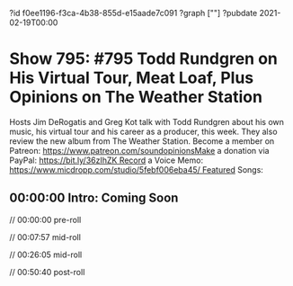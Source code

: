 ?id f0ee1196-f3ca-4b38-855d-e15aade7c091
?graph [""]
?pubdate 2021-02-19T00:00

# Show 795: #795 Todd Rundgren on His Virtual Tour, Meat Loaf, Plus Opinions on The Weather Station

Hosts Jim DeRogatis and Greg Kot talk with Todd Rundgren about his own music, his virtual tour and his career as a producer, this week. They also review the new album from The Weather Station. Become a member on Patreon: https://www.patreon.com/soundopinionsMake a donation via PayPal: https://bit.ly/36zIhZK Record a Voice Memo: https://www.micdropp.com/studio/5febf006eba45/ Featured Songs:

## 00:00:00 Intro: Coming Soon

// 00:00:00 pre-roll

// 00:07:57 mid-roll

// 00:26:05 mid-roll

// 00:50:40 post-roll

